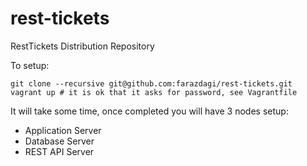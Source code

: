 rest-tickets
============

RestTickets Distribution Repository

To setup:

    git clone --recursive git@github.com:farazdagi/rest-tickets.git
    vagrant up # it is ok that it asks for password, see Vagrantfile

It will take some time, once completed you will have 3 nodes setup:

- Application Server
- Database Server
- REST API Server
